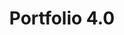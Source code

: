 ---
title: Portfolio 4.0
description: The site you're on 🚀
important: false
cover: /favicon.ico
tags:
    - Next.js
    - Website
    - React.js
    - TypeScript
    - Geist UI
redirect: https://github.com/http-samc/smrth.dev
---